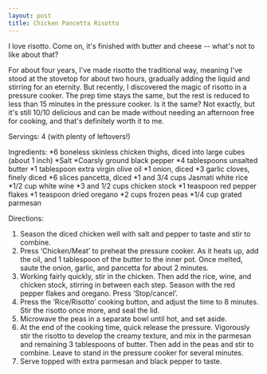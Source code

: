 ```yaml
---
layout: post
title: Chicken Pancetta Risotto
---
```


I love risotto. Come on, it's finished with butter and cheese -- what's not to like about that? 

For about four years, I've made risotto the traditional way, meaning I've stood at the stovetop for about two hours, gradually adding the liquid and stirring for an eternity. But recently, I discovered the magic of risotto in a pressure cooker. The prep time stays the same, but the rest is reduced to less than 15 minutes in the pressure cooker. Is it the same? Not exactly, but it's still 10/10 delicious and can be made without needing an afternoon free for cooking, and that's definitely worth it to me.

Servings: 4 (with plenty of leftovers!)

Ingredients:
*6 boneless skinless chicken thighs, diced into large cubes (about 1 inch)
*Salt
*Coarsly ground black pepper
*4 tablespoons unsalted butter
*1 tablespoon extra virgin olive oil
*1 onion, diced
*3 garlic cloves, finely diced
*6 slices pancetta, diced
*1 and 3/4 cups Jasmati white rice
*1/2 cup white wine
*3 and 1/2 cups chicken stock
*1 teaspoon red pepper flakes
*1 teaspoon dried oregano
*2 cups frozen peas
*1/4 cup grated parmesan

Directions:
1. Season the diced chicken well with salt and pepper to taste and stir to combine.
2. Press ‘Chicken/Meat’ to preheat the pressure cooker. As it heats up, add the oil, and 1 tablespoon of the butter to the inner pot. Once melted, saute the onion, garlic, and pancetta for about 2 minutes.
3. Working fairly quickly, stir in the chicken. Then add the rice, wine, and chicken stock, stirring in between each step. Season with the red pepper flakes and oregano. Press ‘Stop/cancel’.
4. Press the ‘Rice/Risotto’ cooking button, and adjust the time to 8 minutes. Stir the risotto once more, and seal the lid.
5. Microwave the peas in a separate bowl until hot, and set aside.
6. At the end of the cooking time, quick release the pressure. Vigorously stir the risotto to develop the creamy texture, and mix in the parmesan and remaining 3 tablespoons of butter. Then add in the peas and stir to combine. Leave to stand in the pressure cooker for several minutes.
7. Serve topped with extra parmesan and black pepper to taste.
